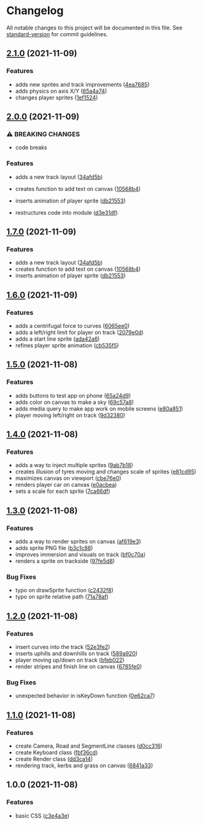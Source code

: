 # Changelog

All notable changes to this project will be documented in this file. See [standard-version](https://github.com/conventional-changelog/standard-version) for commit guidelines.

## [2.1.0](https://github.com/johnatas-henrique/fake-racer/compare/v2.0.0...v2.1.0) (2021-11-09)


### Features

* adds new sprites and track improvements ([4ea7685](https://github.com/johnatas-henrique/fake-racer/commit/4ea7685796a93c555c0933caf70ad40002083c82))
* adds physics on axis X/Y ([65a4a74](https://github.com/johnatas-henrique/fake-racer/commit/65a4a74c90dcef9c2bed1f2702f17e29d4a6d752))
* changes player sprites ([1ef1524](https://github.com/johnatas-henrique/fake-racer/commit/1ef1524592d3be467512ef0186b6bd8fd711f438))

## [2.0.0](https://github.com/johnatas-henrique/fake-racer/compare/v1.6.0...v2.0.0) (2021-11-09)


### ⚠ BREAKING CHANGES

* code breaks

### Features

* adds a new track layout ([34afd5b](https://github.com/johnatas-henrique/fake-racer/commit/34afd5b12f8446c1ffdb2d476e4c48da3a8b9852))
* creates function to add text on canvas ([10568b4](https://github.com/johnatas-henrique/fake-racer/commit/10568b4a99a5d234bab9da8a39ac34920039c5f8))
* inserts animation of player sprite ([db21553](https://github.com/johnatas-henrique/fake-racer/commit/db21553c590dbb0b3043912a987034087fbe6af4))


* restructures code into module ([d3e31df](https://github.com/johnatas-henrique/fake-racer/commit/d3e31dff7e7e5f1049bc02370b8fa7424434b0d2))

## [1.7.0](https://github.com/johnatas-henrique/fake-racer/compare/v1.6.0...v1.7.0) (2021-11-09)


### Features

* adds a new track layout ([34afd5b](https://github.com/johnatas-henrique/fake-racer/commit/34afd5b12f8446c1ffdb2d476e4c48da3a8b9852))
* creates function to add text on canvas ([10568b4](https://github.com/johnatas-henrique/fake-racer/commit/10568b4a99a5d234bab9da8a39ac34920039c5f8))
* inserts animation of player sprite ([db21553](https://github.com/johnatas-henrique/fake-racer/commit/db21553c590dbb0b3043912a987034087fbe6af4))

## [1.6.0](https://github.com/johnatas-henrique/fake-racer/compare/v1.5.0...v1.6.0) (2021-11-09)


### Features

* adds a centrifugal force to curves ([6065ee0](https://github.com/johnatas-henrique/fake-racer/commit/6065ee05c1acae8551515e8c7cc1bf86571896fe))
* adds a left/right limit for player on track ([2079e0d](https://github.com/johnatas-henrique/fake-racer/commit/2079e0dd048c0ccb9fd19385497dcc816f2b43bd))
* adds a start line sprite ([ada42a6](https://github.com/johnatas-henrique/fake-racer/commit/ada42a62273e80809532bad1531a28a603b1c93b))
* refines player sprite animation ([cb535f5](https://github.com/johnatas-henrique/fake-racer/commit/cb535f5d17d97d84ffc9e591902cce901f56bfab))

## [1.5.0](https://github.com/johnatas-henrique/fake-racer/compare/v1.4.0...v1.5.0) (2021-11-08)


### Features

* adds buttons to test app on phone ([65a24d9](https://github.com/johnatas-henrique/fake-racer/commit/65a24d9fd019404827652179eaf071dd64721207))
* adds color on canvas to make a sky ([69c57a8](https://github.com/johnatas-henrique/fake-racer/commit/69c57a873e2cc94bd2254db0ad8ab134a96dc6c8))
* adds media query to make app work on mobile screens ([e80a851](https://github.com/johnatas-henrique/fake-racer/commit/e80a85166533801f681c772ef9b9e8b840d7ecc8))
* player moving left/right on track ([9d32380](https://github.com/johnatas-henrique/fake-racer/commit/9d32380e4c9ed7bbf805b99f2a517a4c8d84f217))

## [1.4.0](https://github.com/johnatas-henrique/fake-racer/compare/v1.3.0...v1.4.0) (2021-11-08)


### Features

* adds a way to inject multiple sprites ([9ab7b18](https://github.com/johnatas-henrique/fake-racer/commit/9ab7b18a654e998a96f8282bfb633d33fce60e02))
* creates illusion of tyres moving and changes scale of sprites ([e81cd95](https://github.com/johnatas-henrique/fake-racer/commit/e81cd956af3a19ac2c0a57f93c10d1b32b704680))
* maximizes canvas on viewport ([cbe76e0](https://github.com/johnatas-henrique/fake-racer/commit/cbe76e0855fbf7040f15de4421cf6b8d9d2fdebe))
* renders player car on canvas ([e0acbea](https://github.com/johnatas-henrique/fake-racer/commit/e0acbeadc10d2ad41d5466fea175771147462bcb))
* sets a scale for each sprite ([7ca66df](https://github.com/johnatas-henrique/fake-racer/commit/7ca66dfe61b06b2bd61e63c1430448a31ef70a25))

## [1.3.0](https://github.com/johnatas-henrique/fake-racer/compare/v1.2.0...v1.3.0) (2021-11-08)


### Features

* adds a way to render sprites on canvas ([af619e3](https://github.com/johnatas-henrique/fake-racer/commit/af619e3f0e8fc4404f934be646d4e3f2faf48c93))
* adds sprite PNG file ([b3c1c88](https://github.com/johnatas-henrique/fake-racer/commit/b3c1c8848834f6739d52de3313d42e60dc139c4b))
* improves immersion and visuals on track ([bf0c70a](https://github.com/johnatas-henrique/fake-racer/commit/bf0c70a20be84d5d3520ea0d95d48dc9ea4aa710))
* renders a sprite on trackside ([97fe5d8](https://github.com/johnatas-henrique/fake-racer/commit/97fe5d8e68d7621a8c28b8258e3536a81e96ca01))


### Bug Fixes

* typo on drawSprite function ([c2432f8](https://github.com/johnatas-henrique/fake-racer/commit/c2432f8ff3ad67441c95aca6009a655a21000008))
* typo on sprite relative path ([71a78af](https://github.com/johnatas-henrique/fake-racer/commit/71a78afb3a9f89054f381b25b8510e01c0134cff))

## [1.2.0](https://github.com/johnatas-henrique/fake-racer/compare/v1.1.0...v1.2.0) (2021-11-08)


### Features

* insert curves into the track ([52e3fe2](https://github.com/johnatas-henrique/fake-racer/commit/52e3fe22789375a88711056c1c53d80b959cb683))
* inserts uphills and downhills on track ([589a920](https://github.com/johnatas-henrique/fake-racer/commit/589a920265a8135d04922f0b7479ac75ba737423))
* player moving up/down on track ([bfeb022](https://github.com/johnatas-henrique/fake-racer/commit/bfeb022243898b460c098975e157b863fa3d66f7))
* render stripes and finish line on canvas ([6785fe0](https://github.com/johnatas-henrique/fake-racer/commit/6785fe0043ab8df0fe10c8c67c4055f977bdc129))


### Bug Fixes

* unexpected behavior in isKeyDown function ([0e62ca7](https://github.com/johnatas-henrique/fake-racer/commit/0e62ca7b7adfcb8de365856eebc443bfa7e8ab67))

## [1.1.0](https://github.com/johnatas-henrique/fake-racer/compare/v1.0.0...v1.1.0) (2021-11-08)


### Features

* create Camera, Road and SegmentLine classes ([d0cc316](https://github.com/johnatas-henrique/fake-racer/commit/d0cc316d9cfb548eb6cf5eb0d7223250f70c2eba))
* create Keyboard class ([fbf36cd](https://github.com/johnatas-henrique/fake-racer/commit/fbf36cd62abb0776ac3ff332b704330bc1fd4667))
* create Render class ([dd3ca14](https://github.com/johnatas-henrique/fake-racer/commit/dd3ca1434938ee0eea939d49244f136a1d20c658))
* rendering track, kerbs and grass on canvas ([6841a33](https://github.com/johnatas-henrique/fake-racer/commit/6841a33eefc8eb32bee5b5ebcefa660fa43f3021))

## 1.0.0 (2021-11-08)


### Features

* basic CSS ([c3e4a3e](https://github.com/johnatas-henrique/fake-racer/commit/c3e4a3e3f9b67d8622fd812adc8bd0f02dc92045))
